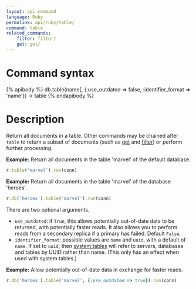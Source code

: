 ```yaml
---
layout: api-command
language: Ruby
permalink: api/ruby/table/
command: table
related_commands:
    filter: filter/
    get: get/
---
```


# Command syntax #

{% apibody %}
db.table(name[, {:use_outdated => false, :identifier_format => 'name'}) &rarr; table
{% endapibody %}

# Description #

Return all documents in a table. Other commands may be chained after `table` to return a subset of documents (such as [get](/api/ruby/get/) and [filter](/api/ruby/filter/)) or perform further processing.

__Example:__ Return all documents in the table 'marvel' of the default database.

```rb
r.table('marvel').run(conn)
```

__Example:__ Return all documents in the table 'marvel' of the database 'heroes'.

```rb
r.db('heroes').table('marvel').run(conn)
```

There are two optional arguments.

* `use_outdated`: if `True`, this allows potentially out-of-date data to be returned, with potentially faster reads. It also allows you to perform reads from a secondary replica if a primary has failed. Default `False`.
* `identifier_format`: possible values are `name` and `uuid`, with a default of `name`. If set to `uuid`, then [system tables](/docs/system-tables/) will refer to servers, databases and tables by UUID rather than name. (This only has an effect when used with system tables.)

__Example:__ Allow potentially out-of-date data in exchange for faster reads.

```rb
r.db('heroes').table('marvel', {:use_outdated => true}).run(conn)
```
